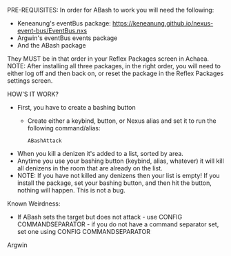 PRE-REQUISITES:
In order for ABash to work you will need the following:
 - Keneanung's eventBus package: https://keneanung.github.io/nexus-event-bus/EventBus.nxs
 - Argwin's eventBus events package
 - And the ABash package
 
They MUST be in that order in your Reflex Packages screen in Achaea.
NOTE: After installing all three packages, in the right order, you will need to either log off and then back on, or reset the package in the Reflex Packages settings screen.

HOW'S IT WORK?
 - First, you have to create a bashing button
    - Create either a keybind, button, or Nexus alias and set it to run the following command/alias:

          ABashAttack

 - When you kill a denizen it's added to a list, sorted by area.
 - Anytime you use your bashing button (keybind, alias, whatever) it will kill all denizens in the room that are already on the list.
 - NOTE: If you have not killed any denizens then your list is empty! If you install the package, set your bashing button, and then hit the button, nothing will happen. This is not a bug.

Known Weirdness:
 - If ABash sets the target but does not attack - use CONFIG COMMANDSEPARATOR - if you do not have a command separator set, set one using CONFIG COMMANDSEPARATOR <whatever you want>

Argwin

